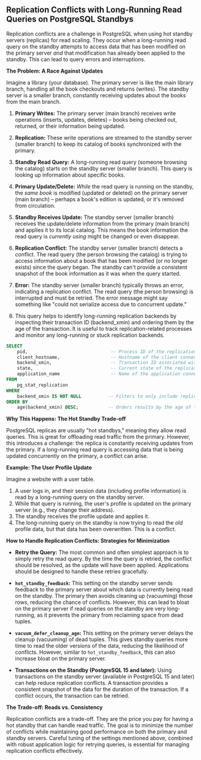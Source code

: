 ## Replication Conflicts with Long-Running Read Queries on PostgreSQL Standbys

Replication conflicts are a challenge in PostgreSQL when using hot standby servers (replicas) for read scaling. They occur when a long-running read query on the standby attempts to access data that has been modified on the primary server *and* that modification has already been applied to the standby.  This can lead to query errors and interruptions.

**The Problem: A Race Against Updates**

Imagine a library (your database).  The primary server is like the main library branch, handling all the book checkouts and returns (writes). The standby server is a smaller branch, constantly receiving updates about the books from the main branch.

1.  **Primary Writes:** The primary server (main branch) receives write operations (inserts, updates, deletes) – books being checked out, returned, or their information being updated.

2.  **Replication:** These write operations are streamed to the standby server (smaller branch) to keep its catalog of books synchronized with the primary.

3.  **Standby Read Query:** A long-running read query (someone browsing the catalog) starts on the standby server (smaller branch). This query is looking up information about specific books.

4.  **Primary Update/Delete:**  *While* the read query is running on the standby, the *same book* is modified (updated or deleted) on the primary server (main branch) – perhaps a book's edition is updated, or it's removed from circulation.

5.  **Standby Receives Update:** The standby server (smaller branch) receives the update/delete information from the primary (main branch) and applies it to its local catalog. This means the book information the read query is *currently using* might be changed or even disappear.

6.  **Replication Conflict:** The standby server (smaller branch) detects a conflict. The read query (the person browsing the catalog) is trying to access information about a book that has been modified (or no longer exists) since the query began. The standby can't provide a consistent snapshot of the book information as it was when the query started.

7.  **Error:** The standby server (smaller branch) typically throws an error, indicating a replication conflict. The read query (the person browsing) is interrupted and must be retried. The error message might say something like "could not serialize access due to concurrent update."

8.  This query helps to identify long-running replication backends by inspecting their transaction ID (backend_xmin) and ordering them by the age of the transaction. It is useful to track replication-related processes and monitor any long-running or stuck replication backends.
```sql
SELECT
    pid,                               -- Process ID of the replication backend
    client_hostname,                   -- Hostname of the client connected to the replication backend
    backend_xmin,                      -- Transaction ID associated with the backend (used to track old transaction data)
    state,                             -- Current state of the replication process (e.g., streaming, waiting, etc.)
    application_name                   -- Name of the application connected to the replication backend
FROM
    pg_stat_replication
WHERE
    backend_xmin IS NOT NULL          -- Filters to only include replication backends with an active transaction ID
ORDER BY
    age(backend_xmin) DESC;           -- Orders results by the age of the backend transaction, with the oldest backends appearing first
```
   
**Why This Happens: The Hot Standby Trade-off**

PostgreSQL replicas are usually "hot standbys," meaning they allow read queries. This is great for offloading read traffic from the primary. However, this introduces a challenge: the replica is constantly receiving updates from the primary. If a long-running read query is accessing data that is being updated concurrently on the primary, a conflict can arise.

**Example: The User Profile Update**

Imagine a website with a user table.

1.  A user logs in, and their session data (including profile information) is read by a long-running query on the standby server.
2.  While that query is running, the user's profile is updated on the primary server (e.g., they change their address).
3.  The standby receives the profile update and applies it.
4.  The long-running query on the standby is now trying to read the *old* profile data, but that data has been overwritten. This is a conflict.

**How to Handle Replication Conflicts: Strategies for Minimization**

*   **Retry the Query:** The most common and often simplest approach is to simply retry the read query. By the time the query is retried, the conflict should be resolved, as the update will have been applied.  Applications should be designed to handle these retries gracefully.

*   **`hot_standby_feedback`:** This setting on the standby server sends feedback to the primary server about which data is currently being read on the standby. The primary then avoids cleaning up (vacuuming) those rows, reducing the chance of conflicts. However, this can lead to bloat on the primary server if read queries on the standby are very long-running, as it prevents the primary from reclaiming space from dead tuples.

*   **`vacuum_defer_cleanup_age`:** This setting on the primary server delays the cleanup (vacuuming) of dead tuples. This gives standby queries more time to read the older versions of the data, reducing the likelihood of conflicts.  However, similar to `hot_standby_feedback`, this can also increase bloat on the primary server.

*   **Transactions on the Standby (PostgreSQL 15 and later):** Using transactions on the standby server (available in PostgreSQL 15 and later) can help reduce replication conflicts.  A transaction provides a consistent snapshot of the data for the duration of the transaction.  If a conflict occurs, the transaction can be retried.

**The Trade-off: Reads vs. Consistency**

Replication conflicts are a trade-off. They are the price you pay for having a hot standby that can handle read traffic.  The goal is to minimize the number of conflicts while maintaining good performance on both the primary and standby servers.  Careful tuning of the settings mentioned above, combined with robust application logic for retrying queries, is essential for managing replication conflicts effectively.
